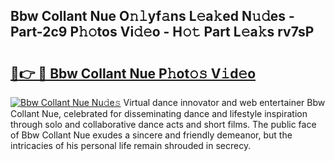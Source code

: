 ## Bbw Collant Nue O𝚗𝚕yf𝚊ns L𝚎a𝚔ed N𝚞𝚍es - Part-2c9 P𝚑𝚘tos Vi𝚍𝚎o - H𝚘𝚝 Part L𝚎a𝚔s rv7sP

# <h2><a href="http://kf10s4.oniu.top/?m=Bbw+Collant+Nue">🔗👉 🔴 Bbw Collant Nue P𝚑ot𝚘𝚜 V𝚒d𝚎o</a></h2>

[![Bbw Collant Nue Nu𝚍e𝚜](https://i.imgur.com/0qMVB7G.gif)](http://kf10s4.oniu.top/?m=Bbw+Collant+Nue)
Virtual dance innovator and web entertainer Bbw Collant Nue, celebrated for disseminating dance and lifestyle inspiration through solo and collaborative dance acts and short films. The public face of Bbw Collant Nue exudes a sincere and friendly demeanor, but the intricacies of his personal life remain shrouded in secrecy.  
